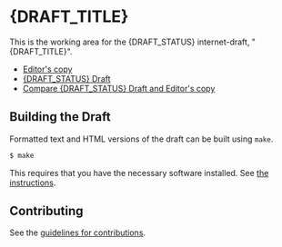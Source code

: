 # {DRAFT_TITLE}

This is the working area for the {DRAFT_STATUS} internet-draft, "{DRAFT_TITLE}".

* [Editor's copy](https://crimson84.github.io/draft-tiloca-ace-oscoap-joining)
* [{DRAFT_STATUS} Draft](https://tools.ietf.org/html/{DRAFT_NAME})
* [Compare {DRAFT_STATUS} Draft and Editor's copy](https://tools.ietf.org/rfcdiff?url1=https://tools.ietf.org/id/{DRAFT_NAME}.txt&url2=https://{GITHUB_USER}.github.io/{GITHUB_REPO}/{DRAFT_NAME}.txt)


## Building the Draft

Formatted text and HTML versions of the draft can be built using `make`.

```sh
$ make
```

This requires that you have the necessary software installed.  See
[the instructions](https://github.com/martinthomson/i-d-template/blob/master/doc/SETUP.md).


## Contributing

See the
[guidelines for contributions](https://github.com/{GITHUB_USER}/{GITHUB_REPO}/blob/master/CONTRIBUTING.md).
